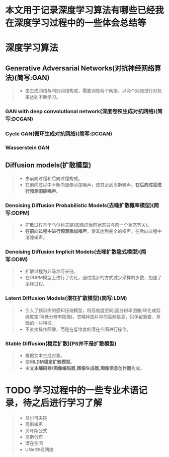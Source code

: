 # 本文用于记录深度学习算法有哪些已经我在深度学习过程中的一些体会总结等

# 深度学习算法

## Generative Adversarial Networks(对抗神经网络算法)(简写:GAN)
>+ 由生成网络与判别网络构成，需要训练两个网络，以两个网络进行对抗来达到不断学习。
### GAN with deep convolutional network(深度卷积生成对抗网络)(简写:DCGAN)
### Cycle GAN(循环生成对抗网络)(简写:DCGAN)
### Wasserstein GAN

## Diffusion models(扩散模型)
>+ 由前向过程和后向过程构成。
>+ 在前向过程中不断向图像添加噪声，使其达到高斯噪声。**在后向过程进行预测消除噪声**。
### Denoising Diffusion Probabilistic Models(去噪扩散概率模型)(简写:DDPM)
>+ 扩散过程基于马尔科夫链(图像的当前状态只与前一个状态有关)。
>+ **在前向过程中进行预测添加噪声**，使其达到完全的噪声。在后向过程中消除噪声。
### Denoising Diffusion Implicit Models(去噪扩散隐式模型)(简写:DDIM)
>+ 扩散过程为非马尔可夫链。
>+ 在DDPM模型上进行了优化，通过跳步的方式减少采样的步数，加速了采样过程。
### Latent Diffusion Models(潜在扩散模型)(简写:LDM)
>+ 引入了预训练的感知压缩模型，将高维度空间(高分辨率图像)转化成低纬度空间(低分辨率图像)，忽略掉图片中的高频信息，只保留重要、基础的一些特征。
>+ 不直接操作图像，而是在低维度的潜在空间进行操作。
### Stable Diffusion(稳定扩散)(PS并不是扩散模型)
>+ 根据文本生成对象。
>+ 使用**LDM稳定扩散模型**。
>+ 由**文本编码器/图像编码器,图像生成器,图像信息创作器**构成。


# TODO 学习过程中的一些专业术语记录，待之后进行学习了解
>+ 马尔可夫链
>+ 高斯噪声
>+ 贝叶斯公式
>+ 高斯分布
>+ 潜在空间
>+ UNet神经网络
